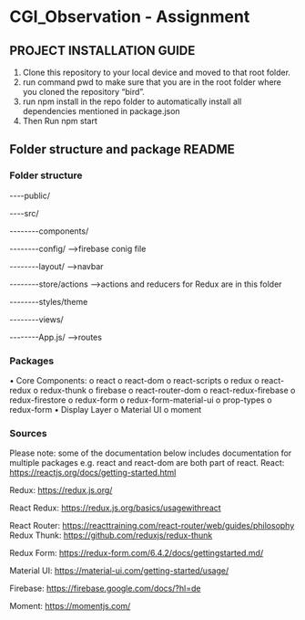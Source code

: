 # CGI_Observation - Assignment

## PROJECT INSTALLATION GUIDE
1.	Clone this repository to your local device and moved to that root folder.
2.	run command pwd to make sure that you are in the root folder where you cloned the repository “bird”.
3.	run npm install in the repo folder to automatically install all dependencies mentioned in package.json
4.	Then Run npm start

## Folder structure and package README

### Folder structure
----public/

----src/

--------components/

--------config/		    -->firebase conig file

--------layout/		    -->navbar

--------store/actions	-->actions and reducers for Redux are in this folder

--------styles/theme

--------views/

--------App.js/		    -->routes


### Packages
•	Core Components:
o	react
o	react-dom
o	react-scripts
o	redux
o	react-redux
o	redux-thunk
o	firebase
o	react-router-dom
o	react-redux-firebase
o	redux-firestore
o	redux-form
o	redux-form-material-ui
o	prop-types
o	redux-form
•	Display Layer
o	Material UI
o	moment 

### Sources
Please note: some of the documentation below includes documentation for multiple packages e.g. react and react-dom are both part of react.
React: https://reactjs.org/docs/getting-started.html

Redux: https://redux.js.org/

React Redux: https://redux.js.org/basics/usagewithreact

React Router: https://reacttraining.com/react-router/web/guides/philosophy
Redux Thunk: https://github.com/reduxjs/redux-thunk

Redux Form: https://redux-form.com/6.4.2/docs/gettingstarted.md/

Material UI: https://material-ui.com/getting-started/usage/

Firebase: https://firebase.google.com/docs/?hl=de

Moment: https://momentjs.com/
